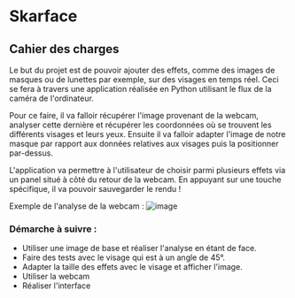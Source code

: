 # Skarface

## Cahier des charges
Le but du projet est de pouvoir ajouter des effets, comme des images de masques ou de lunettes par exemple, sur des visages en temps réel. Ceci se fera à travers une application réalisée en Python utilisant le flux de la caméra de l'ordinateur.

Pour ce faire, il va falloir récupérer l'image provenant de la webcam, analyser cette dernière et récupérer les coordonnées où se trouvent les différents visages et leurs yeux. Ensuite il va falloir adapter l'image de notre masque par rapport aux données relatives aux visages puis la positionner par-dessus. 

L'application va permettre à l'utilisateur de choisir parmi plusieurs effets via un panel situé à côté du retour de la webcam. En appuyant sur une touche spécifique, il va pouvoir sauvegarder le rendu !

Exemple de l'analyse de la webcam :
![image](https://cloud.githubusercontent.com/assets/14583100/23750220/37369af2-04cc-11e7-8566-732cc09ad32f.png)

### Démarche à suivre :
* Utiliser une image de base et réaliser l'analyse en étant de face.
* Faire des tests avec le visage qui est à un angle de 45°.
* Adapter la taille des effets avec le visage et afficher l'image.
* Utiliser la webcam
* Réaliser l'interface
